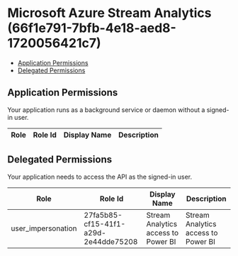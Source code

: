 # Microsoft Azure Stream Analytics (66f1e791-7bfb-4e18-aed8-1720056421c7)
- [Application Permissions](#application-permissions)
- [Delegated Permissions](#delegated-permissions)

## Application Permissions
Your application runs as a background service or daemon without a signed-in user.

| Role | Role Id | Display Name | Description |
|---|---|---|---|

## Delegated Permissions
Your application needs to access the API as the signed-in user. 

| Role | Role Id | Display Name | Description |
|---|---|---|---|
| user_impersonation | 27fa5b85-cf15-41f1-a29d-2e44dde75208 | Stream Analytics access to Power BI | Stream Analytics access to Power BI |

